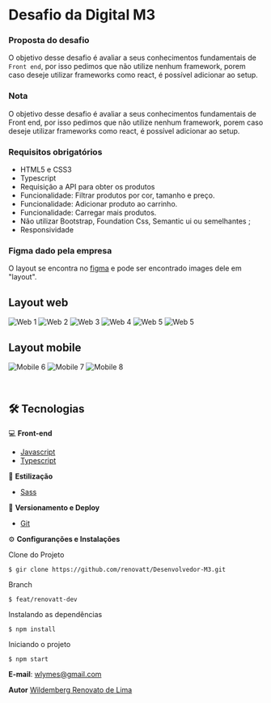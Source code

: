 # Desafio da Digital M3

### Proposta do desafio
O objetivo desse desafio é avaliar a seus conhecimentos fundamentais de ``Front end``, por isso pedimos que não utilize nenhum framework, porem caso deseje utilizar frameworks como react, é possível adicionar ao setup.

### Nota
O objetivo desse desafio é avaliar a seus conhecimentos fundamentais de Front end, por isso pedimos que não utilize nenhum framework, porem caso deseje utilizar frameworks como react, é possível adicionar ao setup.

### Requisitos obrigatórios
- HTML5 e CSS3
- Typescript
- Requisição a API para obter os produtos
- Funcionalidade: Filtrar produtos por cor, tamanho e preço.
- Funcionalidade: Adicionar produto ao carrinho.
- Funcionalidade: Carregar mais produtos.
- Não utilizar Bootstrap, Foundation Css, Semantic ui ou semelhantes ;
- Responsividade

### Figma dado pela empresa
O layout se encontra no [figma](https://www.figma.com/file/hPfcV6VClVfkHCtje9997Q/Desafio-m3?node-id=0%3A1) e pode ser encontrado images dele em "layout".

## Layout web
![Web 1](.github/web-1.png) 
![Web 2](.github/web-2.png)
![Web 3](.github/web-3.png)
![Web 4](.github/web-4.png)
![Web 5](.github/web-5.png)
![Web 5](.github/web-6.png)

## Layout mobile
![Mobile 6](.github/mobile-1.png)
![Mobile 7](.github/mobile-2.png)
![Mobile 8](.github/mobile-3.png)

<br />

## 🛠️ Tecnologias

💻 **Front-end**
- [Javascript](https://developer.mozilla.org/pt-BR/docs/Web/JavaScript)
- [Typescript](https://www.typescriptlang.org)

🎨 **Estilização**
- [Sass](https://sass-lang.com/guide/)

🔋 **Versionamento e Deploy**
- [Git](https://git-scm.com)

⚙️ **Configuranções e Instalações**

Clone do Projeto 

    $ gir clone https://github.com/renovatt/Desenvolvedor-M3.git

Branch 

    $ feat/renovatt-dev

Instalando as dependências

    $ npm install

Iniciando o projeto

    $ npm start


**E-mail**: wlymes@gmail.com

**Autor** [Wildemberg Renovato de Lima](https://www.linkedin.com/in/renovatt/)